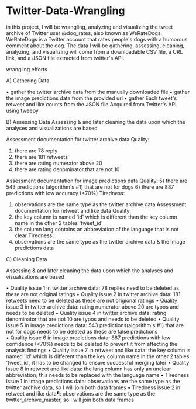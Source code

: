 # Twitter-Data-Wrangling
in this project, I will be wrangling, analyzing and visualizing the tweet archive of Twitter user @dog_rates, also known as WeRateDogs. WeRateDogs is a Twitter account that rates people's dogs with a humorous comment about the dog. The data I will be gathering, assessing, cleaning, analyzing, and visualizing will come from a downloadable CSV file, a URL link, and a JSON file extracted from twitter's API.

wrangling efforts

A)	Gathering Data

•	gather the twitter archive data from the manually downloaded file
•	gather the image predictions data from the provided url
•	gather Each tweet's retweet and like counts from the JSON file Acquired from Twitter's API using tweepy

B) Assessing Data
Assessing & and later cleaning the data upon which the analyses and visualizations are based

Assessment documentation for twitter archive data
Quality:
1) there are 78 reply
2) there are 181 retweets
3) there are rating numerator above 20
4) there are rating denominator that are not 10

Assessment documentation for image predictions data
Quality:
5) there are 543 predictions (algorithm's #1) that are not for dogs
6) there are 887 predictions with low accuracy (<70%)
Tiredness:
1) observations are the same type as the twitter archive data
Assessment documentation for retweet and like data
Quality:
7) the key column is named 'id' which is different than the key column name in the other 2 tables 'tweet_id'
8) the column lang contains an abbreviation of the language that is not clear
Tiredness:
2) observations are the same type as the twitter archive data & the image predictions data

C)	 Cleaning Data

Assessing & and later cleaning the data upon which the analyses and visualizations are based

•	Quality issue 1 in twitter archive data: 78 replies need to be deleted as these are not original ratings 
•	Quality issue 2 in twitter archive data: 181 retweets need to be deleted as these are not origional ratings 
•	Quality issue 3 in twitter archive data: rating numerator above 20 are typos and needs to be deleted
•	Quality issue 4 in twitter archive data: rating denominator that are not 10 are typos and needs to be deleted
•	Quality issue 5 in image predictions data: 543 predictions(algorithm's #1) that are not for dogs needs to be deleted as these are false predictions  
•	Quality issue 6 in image predictions data: 887 predictions with low confidence (<70%) needs to be deleted to prevent it from affecting the analysis findings
•	Quality issue 7 in retweet and like data: the key column is named 'id' which is different than the key column name in the other 2 tables 'tweet_id', it has to be changed to ensure successful merging later
•	Quality issue 8 in retweet and like data: the lang column has only an unclear abbreviation, this needs to be replaced with the language name
•	Tiredness issue 1 in image predictions data: observations are the same type as the twitter archive data, so I will join both data frames
•	Tiredness issue 2 in retweet and like data¶: observations are the same type as the twitter_archive_master, so I will join both data frames




